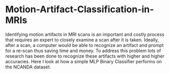 # Motion-Artifact-Classification-in-MRIs
Identifying motion artifacts in MRI scans is an important and costly process that requires an expert to closely examine a scan 
after it is taken. Ideally, after a scan, a computer would be able to recognize an artifact and prompt for a re-scan thus saving time and money. 
To address this problem lots of research has been done to recognize these artifacts with higher and higher accuracies. Here I look at how a simple 
MLP Binary Classifier performs on the NCANDA dataset.
